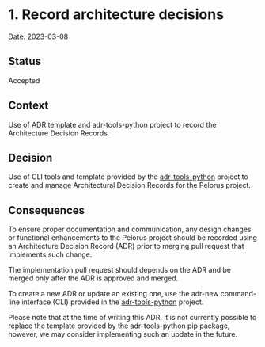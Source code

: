 # 1. Record architecture decisions

Date: 2023-03-08

## Status

Accepted

## Context

Use of ADR template and adr-tools-python project to record the Architecture Decision Records.

## Decision

Use of CLI tools and template provided by the [adr-tools-python](https://bitbucket.org/tinkerer_/adr-tools-python/) project to create and manage Architectural Decision Records for the Pelorus project.
    

## Consequences

To ensure proper documentation and communication, any design changes or functional enhancements to the Pelorus project should be recorded using an Architecture Decision Record (ADR) prior to merging pull request that implements such change.

The implementation pull request should depends on the ADR and be merged only after the ADR is approved and merged.

To create a new ADR or update an existing one, use the adr-new command-line interface (CLI) provided in the [adr-tools-python](https://bitbucket.org/tinkerer_/adr-tools-python/) project.

Please note that at the time of writing this ADR, it is not currently possible to replace the template provided by the adr-tools-python pip package, however, we may consider implementing such an update in the future.